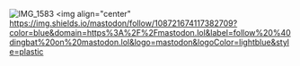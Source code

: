 
![IMG_1583](https://user-images.githubusercontent.com/108444857/193569976-2e7ad6a9-523d-40f8-92fd-9b667af3c8a2.jpeg)
<img align="center"
https://img.shields.io/mastodon/follow/108721674117382709?color=blue&domain=https%3A%2F%2Fmastodon.lol&label=follow%20%40dingbat%20on%20mastodon.lol&logo=mastodon&logoColor=lightblue&style=plastic
